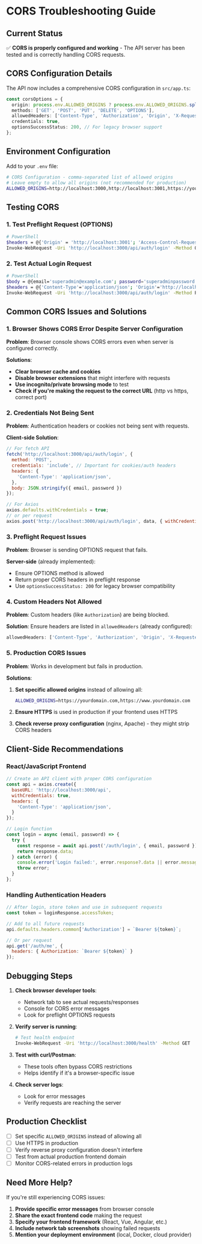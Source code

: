 # CORS Troubleshooting Guide

## Current Status
✅ **CORS is properly configured and working** - The API server has been tested and is correctly handling CORS requests.

## CORS Configuration Details

The API now includes a comprehensive CORS configuration in `src/app.ts`:

```typescript
const corsOptions = {
  origin: process.env.ALLOWED_ORIGINS ? process.env.ALLOWED_ORIGINS.split(',') : true,
  methods: ['GET', 'POST', 'PUT', 'DELETE', 'OPTIONS'],
  allowedHeaders: ['Content-Type', 'Authorization', 'Origin', 'X-Requested-With', 'Accept'],
  credentials: true,
  optionsSuccessStatus: 200, // For legacy browser support
};
```

## Environment Configuration

Add to your `.env` file:
```bash
# CORS Configuration - comma-separated list of allowed origins
# Leave empty to allow all origins (not recommended for production)
ALLOWED_ORIGINS=http://localhost:3000,http://localhost:3001,https://yourdomain.com
```

## Testing CORS

### 1. Test Preflight Request (OPTIONS)
```bash
# PowerShell
$headers = @{'Origin' = 'http://localhost:3001'; 'Access-Control-Request-Method' = 'POST'; 'Access-Control-Request-Headers' = 'Content-Type'}
Invoke-WebRequest -Uri 'http://localhost:3000/api/auth/login' -Method OPTIONS -Headers $headers
```

### 2. Test Actual Login Request
```bash
# PowerShell
$body = @{email='superadmin@example.com'; password='superadminpassword'} | ConvertTo-Json
$headers = @{'Content-Type'='application/json'; 'Origin'='http://localhost:3001'}
Invoke-WebRequest -Uri 'http://localhost:3000/api/auth/login' -Method POST -Body $body -Headers $headers
```

## Common CORS Issues and Solutions

### 1. **Browser Shows CORS Error Despite Server Configuration**

**Problem**: Browser console shows CORS errors even when server is configured correctly.

**Solutions**:
- **Clear browser cache and cookies**
- **Disable browser extensions** that might interfere with requests
- **Use incognito/private browsing mode** to test
- **Check if you're making the request to the correct URL** (http vs https, correct port)

### 2. **Credentials Not Being Sent**

**Problem**: Authentication headers or cookies not being sent with requests.

**Client-side Solution**:
```javascript
// For fetch API
fetch('http://localhost:3000/api/auth/login', {
  method: 'POST',
  credentials: 'include', // Important for cookies/auth headers
  headers: {
    'Content-Type': 'application/json',
  },
  body: JSON.stringify({ email, password })
});

// For Axios
axios.defaults.withCredentials = true;
// or per request
axios.post('http://localhost:3000/api/auth/login', data, { withCredentials: true });
```

### 3. **Preflight Request Issues**

**Problem**: Browser is sending OPTIONS request that fails.

**Server-side** (already implemented):
- Ensure OPTIONS method is allowed
- Return proper CORS headers in preflight response
- Use `optionsSuccessStatus: 200` for legacy browser compatibility

### 4. **Custom Headers Not Allowed**

**Problem**: Custom headers (like `Authorization`) are being blocked.

**Solution**: Ensure headers are listed in `allowedHeaders` (already configured):
```typescript
allowedHeaders: ['Content-Type', 'Authorization', 'Origin', 'X-Requested-With', 'Accept']
```

### 5. **Production CORS Issues**

**Problem**: Works in development but fails in production.

**Solutions**:
1. **Set specific allowed origins** instead of allowing all:
   ```bash
   ALLOWED_ORIGINS=https://yourdomain.com,https://www.yourdomain.com
   ```

2. **Ensure HTTPS** is used in production if your frontend uses HTTPS

3. **Check reverse proxy configuration** (nginx, Apache) - they might strip CORS headers

## Client-Side Recommendations

### React/JavaScript Frontend
```javascript
// Create an API client with proper CORS configuration
const api = axios.create({
  baseURL: 'http://localhost:3000/api',
  withCredentials: true,
  headers: {
    'Content-Type': 'application/json',
  }
});

// Login function
const login = async (email, password) => {
  try {
    const response = await api.post('/auth/login', { email, password });
    return response.data;
  } catch (error) {
    console.error('Login failed:', error.response?.data || error.message);
    throw error;
  }
};
```

### Handling Authentication Headers
```javascript
// After login, store token and use in subsequent requests
const token = loginResponse.accessToken;

// Add to all future requests
api.defaults.headers.common['Authorization'] = `Bearer ${token}`;

// Or per request
api.get('/auth/me', {
  headers: { Authorization: `Bearer ${token}` }
});
```

## Debugging Steps

1. **Check browser developer tools**:
   - Network tab to see actual requests/responses
   - Console for CORS error messages
   - Look for preflight OPTIONS requests

2. **Verify server is running**:
   ```bash
   # Test health endpoint
   Invoke-WebRequest -Uri 'http://localhost:3000/health' -Method GET
   ```

3. **Test with curl/Postman**:
   - These tools often bypass CORS restrictions
   - Helps identify if it's a browser-specific issue

4. **Check server logs**:
   - Look for error messages
   - Verify requests are reaching the server

## Production Checklist

- [ ] Set specific `ALLOWED_ORIGINS` instead of allowing all
- [ ] Use HTTPS in production
- [ ] Verify reverse proxy configuration doesn't interfere
- [ ] Test from actual production frontend domain
- [ ] Monitor CORS-related errors in production logs

## Need More Help?

If you're still experiencing CORS issues:

1. **Provide specific error messages** from browser console
2. **Share the exact frontend code** making the request
3. **Specify your frontend framework** (React, Vue, Angular, etc.)
4. **Include network tab screenshots** showing failed requests
5. **Mention your deployment environment** (local, Docker, cloud provider)